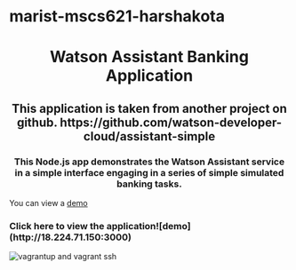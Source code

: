 # marist-mscs621-harshakota

<h1 align="center" style="border-bottom: none;">Watson Assistant Banking Application</h1>
<h2 align="center">This application is taken from another project on github. https://github.com/watson-developer-cloud/assistant-simple</h2>
<h3 align="center">This Node.js app demonstrates the Watson Assistant service in a simple interface engaging in a series of simple simulated banking tasks.</h3>
</p>
</p>

You can view a [demo](http://18.224.71.150:3000)

<h3> Click here to view the application![demo](http://18.224.71.150:3000) </h3>

![vagrantup and vagrant ssh](https://user-images.githubusercontent.com/18014466/49681102-4a032e80-fa6a-11e8-9ede-fcf766175679.gif)

